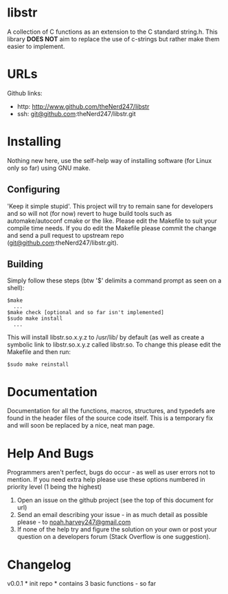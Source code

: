 libstr
========
A collection of C functions as an extension to the C standard string.h. This
library __DOES NOT__ aim to replace the use of c-strings but rather make them
easier to implement.

URLs
====
Github links:

  * http: http://www.github.com/theNerd247/libstr
  * ssh:  git@github.com:theNerd247/libstr.git

Installing
==========
Nothing new here, use the self-help way of installing software (for Linux only
so far) using GNU make.

Configuring
-----------
'Keep it simple stupid'. This project will try to remain sane for developers and
so will not (for now) revert to huge build tools such as automake/autoconf cmake
or the like. Please edit the Makefile to suit your compile time needs. If you do
edit the Makefile please commit the change and send a pull request to upstream
repo (git@github.com:theNerd247/libstr.git).

Building
--------
Simply follow these steps (btw '$' delimits a command prompt as seen on a
shell): 

    $make
      ...
    $make check [optional and so far isn't implemented]
    $sudo make install
      ...

This will install libstr.so.x.y.z to /usr/lib/ by default (as well as create a
symbolic link to libstr.so.x.y.z called libstr.so. To change this please
edit the Makefile and then run: 

    $sudo make reinstall

Documentation 
=============
Documentation for all the functions, macros, structures, and typedefs are found
in the header files of the source code itself. This is a temporary fix and will
soon be replaced by a nice, neat man page.

Help And Bugs
=============
Programmers aren't perfect, bugs do occur - as well as user errors not to
mention. If you need extra help please use these options numbered in priority
level (1 being the highest) 

  1. Open an issue on the github project (see the top of this document for url)
  2. Send an email describing your issue - in as much detail as possible please
		 - to noah.harvey247@gmail.com
  3. If none of the help try and figure the solution on your own or post your
		 question on a developers forum (Stack Overflow is one suggestion).

Changelog
=========
v0.0.1
	* init repo
	* contains 3 basic functions - so far
